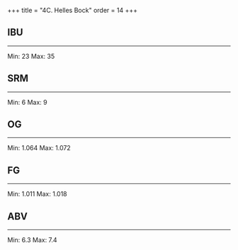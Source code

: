 +++
title = "4C. Helles Bock"
order = 14
+++
## IBU
******
Min: 23
Max: 35
## SRM
******
Min: 6
Max: 9
## OG
******
Min: 1.064
Max: 1.072
## FG
******
Min: 1.011
Max: 1.018
## ABV
******
Min: 6.3
Max: 7.4
